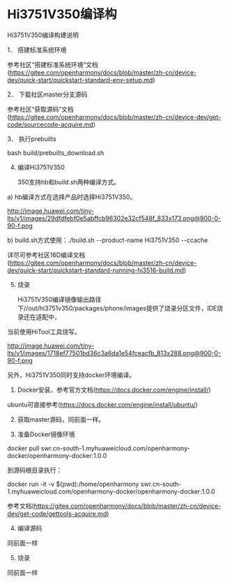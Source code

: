 # Hi3751V350编译构

Hi3751V350编译构建说明

1． 搭建标准系统环境

参考社区“搭建标准系统环境”文档(https://gitee.com/openharmony/docs/blob/master/zh-cn/device-dev/quick-start/quickstart-standard-env-setup.md)

2． 下载社区master分支源码

参考社区“获取源码”文档(https://gitee.com/openharmony/docs/blob/master/zh-cn/device-dev/get-code/sourcecode-acquire.md)

3． 执行prebuilts

bash build/prebuilts_download.sh

4. 编译Hi3751V350

      350支持hb和build.sh两种编译方式。

a) hb编译方式在选择产品时选择Hi3751V350。

http://image.huawei.com/tiny-lts/v1/images/29dfdfebf0e5abffcb96302e32cf548f_833x173.png@900-0-90-f.png

b) build.sh方式使用：./build.sh --product-name Hi3751V350 --ccache

详尽可参考社区16D编译文档(https://gitee.com/openharmony/docs/blob/master/zh-cn/device-dev/quick-start/quickstart-standard-running-hi3516-build.md)

5. 烧录

      Hi3751V350编译镜像输出路径下//out/hi3751v350/packages/phone/images提供了烧录分区文件，IDE烧录还在适配中，

当前使用HiTool工具烧写。

http://image.huawei.com/tiny-lts/v1/images/1718ef77501bd36c3a6da1e54fceacfb_813x288.png@900-0-90-f.png

 

   另外，Hi3751V350同时支持docker环境编译。

1.  Docker安装，参考官方文档(https://docs.docker.com/engine/install/)

ubuntu可直接参考(https://docs.docker.com/engine/install/ubuntu/)

2.  获取master源码，同前面一样。

3.  准备Docker镜像环境

docker pull swr.cn-south-1.myhuaweicloud.com/openharmony-docker/openharmony-docker:1.0.0

到源码根目录执行：

docker run -it -v $(pwd):/home/openharmony swr.cn-south-1.myhuaweicloud.com/openharmony-docker/openharmony-docker:1.0.0

参考文档(https://gitee.com/openharmony/docs/blob/master/zh-cn/device-dev/get-code/gettools-acquire.md)

4.  编译源码

同前面一样

5.  烧录

同前面一样

 